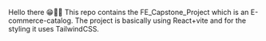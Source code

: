 Hello there 😁👋👋
This repo contains the FE_Capstone_Project which is an E-commerce-catalog.
The project is basically using React+vite and for the styling it uses TailwindCSS.
